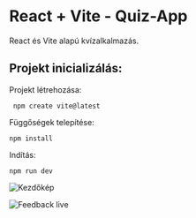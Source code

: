 # React + Vite - Quiz-App

React és Vite alapú kvízalkalmazás.

## Projekt inicializálás:

Projekt létrehozása:

``` npm create vite@latest```

Függőségek telepítése:

```npm install```

Indítás:

```npm run dev```

![Kezdőkép](https://github.com/user-attachments/assets/774895b0-5963-46c7-8dca-56f277f06f97)

![Feedback live](https://github.com/user-attachments/assets/39d70dde-99a7-4fbe-b0d5-9de891346f42)
